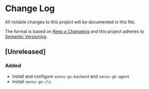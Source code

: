 # Change Log
All notable changes to this project will be documented in this file.

The format is based on [Keep a Changelog](http://keepachangelog.com/)
and this project adheres to [Semantic Versioning](http://semver.org/).

## [Unreleased]
### Added
- Install and configure `sensu-go-backend` and `sensu-go-agent`
- Install `sensu-go-cli`
